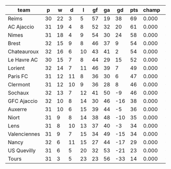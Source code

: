 |     team     | p  | w  | d  | l  | gf | ga | gd  | pts | champ | top2  | top3  | top4  |  5-7  | bot4  | bot3  | bot2  |
|--------------|----|----|----|----|----|----|-----|-----|-------|-------|-------|-------|-------|-------|-------|-------|
| Reims        | 30 | 22 |  3 |  5 | 57 | 19 |  38 |  69 | 0.000 | 0.000 | 0.000 | 0.000 | 0.000 | 0.000 | 0.000 | 0.000|
| AC Ajaccio   | 31 | 19 |  4 |  8 | 52 | 32 |  20 |  61 | 0.000 | 0.000 | 0.000 | 0.000 | 0.000 | 0.000 | 0.000 | 0.000|
| Nimes        | 31 | 18 |  4 |  9 | 54 | 30 |  24 |  58 | 0.000 | 0.000 | 0.000 | 0.000 | 0.000 | 0.000 | 0.000 | 0.000|
| Brest        | 32 | 15 |  9 |  8 | 46 | 37 |   9 |  54 | 0.000 | 0.000 | 0.000 | 0.000 | 0.000 | 0.000 | 0.000 | 0.000|
| Chateauroux  | 32 | 16 |  6 | 10 | 43 | 41 |   2 |  54 | 0.000 | 0.000 | 0.000 | 0.000 | 0.000 | 0.000 | 0.000 | 0.000|
| Le Havre AC  | 30 | 15 |  7 |  8 | 44 | 29 |  15 |  52 | 0.000 | 0.000 | 0.000 | 0.000 | 0.000 | 0.000 | 0.000 | 0.000|
| Lorient      | 32 | 14 |  7 | 11 | 46 | 39 |   7 |  49 | 0.000 | 0.000 | 0.000 | 0.000 | 0.000 | 0.000 | 0.000 | 0.000|
| Paris FC     | 31 | 12 | 11 |  8 | 36 | 30 |   6 |  47 | 0.000 | 0.000 | 0.000 | 0.000 | 0.000 | 0.000 | 0.000 | 0.000|
| Clermont     | 31 | 12 | 10 |  9 | 36 | 28 |   8 |  46 | 0.000 | 0.000 | 0.000 | 0.000 | 0.000 | 0.000 | 0.000 | 0.000|
| Sochaux      | 32 | 13 |  7 | 12 | 41 | 50 |  -9 |  46 | 0.000 | 0.000 | 0.000 | 0.000 | 0.000 | 0.000 | 0.000 | 0.000|
| GFC Ajaccio  | 32 | 10 |  8 | 14 | 30 | 46 | -16 |  38 | 0.000 | 0.000 | 0.000 | 0.000 | 0.000 | 0.000 | 0.000 | 0.000|
| Auxerre      | 31 | 10 |  6 | 15 | 39 | 44 |  -5 |  36 | 0.000 | 0.000 | 0.000 | 0.000 | 0.000 | 0.000 | 0.000 | 0.000|
| Niort        | 31 |  9 |  8 | 14 | 38 | 48 | -10 |  35 | 0.000 | 0.000 | 0.000 | 0.000 | 0.000 | 0.000 | 0.000 | 0.000|
| Lens         | 31 |  8 | 10 | 13 | 37 | 40 |  -3 |  34 | 0.000 | 0.000 | 0.000 | 0.000 | 0.000 | 0.000 | 0.000 | 0.000|
| Valenciennes | 31 |  9 |  7 | 15 | 34 | 49 | -15 |  34 | 0.000 | 0.000 | 0.000 | 0.000 | 0.000 | 0.000 | 0.000 | 0.000|
| Nancy        | 32 |  6 | 11 | 15 | 27 | 44 | -17 |  29 | 0.000 | 0.000 | 0.000 | 0.000 | 0.000 | 0.000 | 0.000 | 0.000|
| US Quevilly  | 31 |  6 |  5 | 20 | 32 | 53 | -21 |  23 | 0.000 | 0.000 | 0.000 | 0.000 | 0.000 | 0.000 | 0.000 | 0.000|
| Tours        | 31 |  3 |  5 | 23 | 23 | 56 | -33 |  14 | 0.000 | 0.000 | 0.000 | 0.000 | 0.000 | 0.000 | 0.000 | 0.000|
